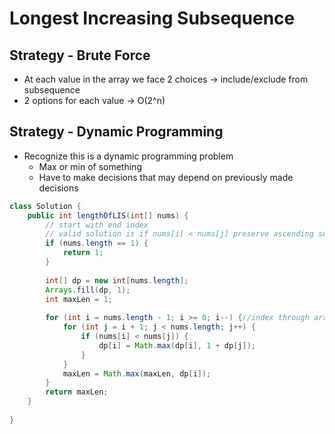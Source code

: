 # Longest Increasing Subsequence

## Strategy - Brute Force

* At each value in the array we face 2 choices -> include/exclude from subsequence
* 2 options for each value -> O(2^n)

## Strategy - Dynamic Programming

* Recognize this is a dynamic programming problem
  * Max or min of something
  * Have to make decisions that may depend on previously made decisions

```java
class Solution {
    public int lengthOfLIS(int[] nums) {
        // start with end index
        // valid solution is if nums[i] < nums[j] preserve ascending sequence
        if (nums.length == 1) {
            return 1;
        }
        
        int[] dp = new int[nums.length];
        Arrays.fill(dp, 1);
        int maxLen = 1;
        
        for (int i = nums.length - 1; i >= 0; i--) {//index through array going backwards
            for (int j = i + 1; j < nums.length; j++) {
                if (nums[i] < nums[j]) {
                    dp[i] = Math.max(dp[i], 1 + dp[j]);
                }
            }
            maxLen = Math.max(maxLen, dp[i]);
        }
        return maxLen;
    }
    
}

```
